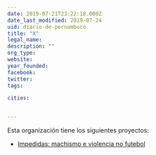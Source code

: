 ```yaml
---
date: 2019-07-21T23:22:18.000Z
date_last_modified: 2019-07-24
uid: diario-de-pernambuco
title: "X"
legal_name: 
description: ""
org_type: 
website: 
year_founded: 
facebook: 
twitter: 
tags:

cities: 


---
```


Esta organización tiene los siguientes proyectos:

- [Impedidas: machismo e violencia no futebol](/proyectos/machismo-no-futebol)
